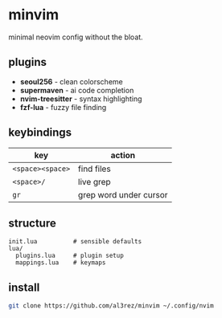 # minvim

minimal neovim config without the bloat.

## plugins

- **seoul256** - clean colorscheme
- **supermaven** - ai code completion
- **nvim-treesitter** - syntax highlighting
- **fzf-lua** - fuzzy file finding

## keybindings

| key | action |
|-----|--------|
| `<space><space>` | find files |
| `<space>/` | live grep |
| `gr` | grep word under cursor |

## structure

```
init.lua          # sensible defaults
lua/
  plugins.lua     # plugin setup
  mappings.lua    # keymaps
```

## install

```bash
git clone https://github.com/al3rez/minvim ~/.config/nvim
```